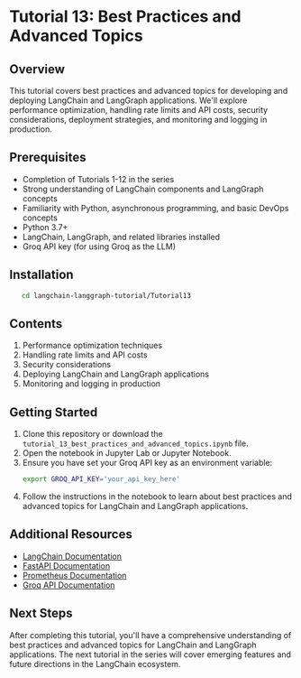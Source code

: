 # Tutorial 13: Best Practices and Advanced Topics

## Overview
This tutorial covers best practices and advanced topics for developing and deploying LangChain and LangGraph applications. We'll explore performance optimization, handling rate limits and API costs, security considerations, deployment strategies, and monitoring and logging in production.

## Prerequisites
- Completion of Tutorials 1-12 in the series
- Strong understanding of LangChain components and LangGraph concepts
- Familiarity with Python, asynchronous programming, and basic DevOps concepts
- Python 3.7+
- LangChain, LangGraph, and related libraries installed
- Groq API key (for using Groq as the LLM)

## Installation
```bash
   cd langchain-langgraph-tutorial/Tutorial13
```

## Contents
1. Performance optimization techniques
2. Handling rate limits and API costs
3. Security considerations
4. Deploying LangChain and LangGraph applications
5. Monitoring and logging in production

## Getting Started
1. Clone this repository or download the `tutorial_13_best_practices_and_advanced_topics.ipynb` file.
2. Open the notebook in Jupyter Lab or Jupyter Notebook.
3. Ensure you have set your Groq API key as an environment variable:
   ```bash
   export GROQ_API_KEY='your_api_key_here'
   ```
4. Follow the instructions in the notebook to learn about best practices and advanced topics for LangChain and LangGraph applications.

## Additional Resources
- [LangChain Documentation](https://python.langchain.com/docs/get_started/introduction.html)
- [FastAPI Documentation](https://fastapi.tiangolo.com/)
- [Prometheus Documentation](https://prometheus.io/docs/introduction/overview/)
- [Groq API Documentation](https://www.groq.com/docs/)

## Next Steps
After completing this tutorial, you'll have a comprehensive understanding of best practices and advanced topics for LangChain and LangGraph applications. The next tutorial in the series will cover emerging features and future directions in the LangChain ecosystem.